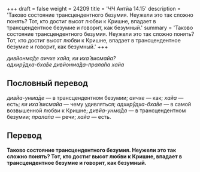+++
draft = false
weight = 24209
title = 'ЧЧ Антйа 14.15'
description = 'Таково состояние трансцендентного безумия. Неужели это так сложно понять? Тот, кто достиг высот любви к Кришне, впадает в трансцендентное безумие и говорит, как безумный.'
summary = 'Таково состояние трансцендентного безумия. Неужели это так сложно понять? Тот, кто достиг высот любви к Кришне, впадает в трансцендентное безумие и говорит, как безумный.'
+++

_дивйонма̄де аичхе хайа, ки иха̄ висмайа?  
адхирӯд̣ха-бха̄ве дивйонма̄да-прала̄па хайа_

## Пословный перевод

_дивйа_\-_унма̄де_ — в трансцендентном безумии; _аичхе_ — как; _хайа_ — есть; _ки_ _иха̄_ _висмайа_ — чему удивляться; _адхирӯд̣ха_\-_бха̄ве_ — в самой возвышенной любви к Кришне; _дивйа_\-_унма̄да_ — в трансцендентном безумии; _прала̄па_ — речи; _хайа_ — есть.

## Перевод

**Таково состояние трансцендентного безумия. Неужели это так сложно понять? Тот, кто достиг высот любви к Кришне, впадает в трансцендентное безумие и говорит, как безумный.**
